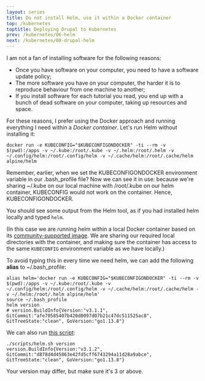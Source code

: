 ```yaml
---
layout: series
title: Do not install Helm, use it within a Docker container
top: /kubernetes
toptitle: Deploying Drupal to Kubernetes
prev: /kubernetes/06-helm
next: /kubernetes/08-drupal-helm
---
```


I am not a fan of installing software for the following reasons:

* Once you have software on your computer, you need to have a software update policy;
* The more software you have on your computer, the harder it is to reproduce behaviour from one machine to another;
* If you install software for each tutorial you read, you end up with a bunch of dead software on your computer, taking up resources and space.

For these reasons, I prefer using the Docker approach and running everything I need within a _Docker container_. Let's run Helm without installing it:

    docker run -e KUBECONFIG="$KUBECONFIGONDOCKER" -ti --rm -v $(pwd):/apps -v ~/.kube:/root/.kube -v ~/.helm:/root/.helm -v ~/.config/helm:/root/.config/helm -v ~/.cache/helm:/root/.cache/helm alpine/helm

Remember, earlier, when we set the KUBECONFIGONDOCKER environment variable in our .bash_profile file? Now we can see it in use: because we're sharing ~/.kube on our local machine with /root/.kube on our helm container, KUBECONFIG would not work on the container. Hence, KUBECONFIGONDOCKER.

You should see some output from the Helm tool, as if you had installed helm locally and typed `helm`.

(In this case we are running helm within a local Docker container based on its [community-supported image](https://hub.docker.com/r/alpine/helm). We are sharing our required local directories with the container, and making sure the container has access to the same `KUBECONFIG` environment variable as we have locally.)

To avoid typing this in every time we need helm, we can add the following **alias** to ~/.bash_profile:

    alias helm='docker run -e KUBECONFIG="$KUBECONFIGONDOCKER" -ti --rm -v $(pwd):/apps -v ~/.kube:/root/.kube -v ~/.config/helm:/root/.config/helm -v ~/.cache/helm:/root/.cache/helm -v ~/.helm:/root/.helm alpine/helm'
    source ~/.bash_profile
    helm version
    # version.BuildInfo{Version:"v3.1.1", GitCommit:"afe70585407b420d0097d07b21c47dc511525ac8", GitTreeState:"clean", GoVersion:"go1.13.8"}

We can also run [this script](https://github.com/dcycle/dcycle-kube-helper/blob/master/scripts/helm.sh):

    ./scripts/helm.sh version
    version.BuildInfo{Version:"v3.1.2", GitCommit:"d878d4d45863e42fd5cff6743294a11d28a9abce", GitTreeState:"clean", GoVersion:"go1.13.8"}

Your version may differ, but make sure it's 3 or above.
